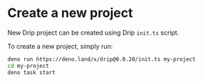 # Create a new project

New Drip project can be created using Drip `init.ts` script.

To create a new project, simply run:

```bash
deno run https://deno.land/x/drip@0.0.20/init.ts my-project
cd my-project
deno task start
```
